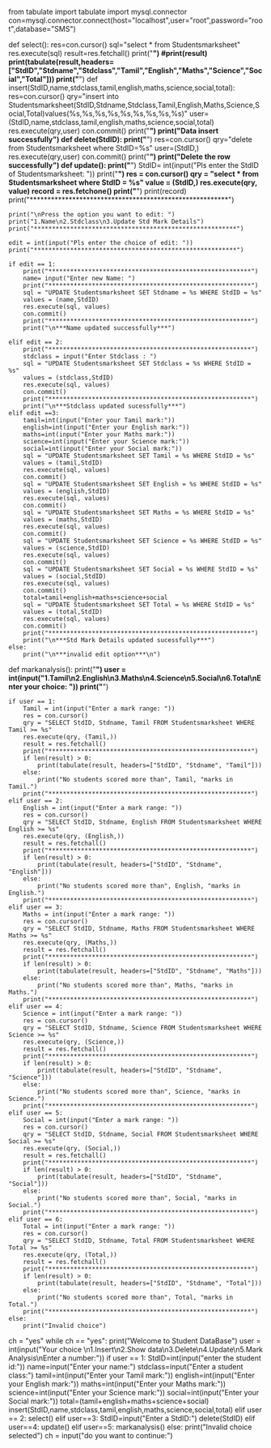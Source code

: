 from tabulate import tabulate
import mysql.connector
con=mysql.connector.connect(host="localhost",user="root",password="root",database="SMS")

def select():
    res=con.cursor()
    sql="select * from Studentsmarksheet"
    res.execute(sql)
    result=res.fetchall()
    print("****************************************************************************************************")
    #print(result)
    print(tabulate(result,headers=["StdID","Stdname","Stdclass","Tamil","English","Maths","Science","Social","Total"]))
    print("****************************************************************************************************")
def insert(StdID,name,stdclass,tamil,english,maths,science,social,total):
    res=con.cursor()
    qry="insert into Studentsmarksheet(StdID,Stdname,Stdclass,Tamil,English,Maths,Science,Social,Total)values(%s,%s,%s,%s,%s,%s,%s,%s,%s)"
    user=(StdID,name,stdclass,tamil,english,maths,science,social,total)
    res.execute(qry,user)
    con.commit()
    print("********************************************************")
    print("Data insert successfully")
def delete(StdID):
    print("********************************************************")
    res=con.cursor()
    qry="delete from Studentsmarksheet where StdID=%s"
    user=(StdID,)
    res.execute(qry,user)
    con.commit()
    print("********************************************************")
    print("Delete the row successfully")
def update():
    print("********************************************************")
    StdID= int(input("Pls enter the StdID of Studentsmarksheet: "))
    print("********************************************************")
    res = con.cursor()
    qry = "select * from Studentsmarksheet where StdID = %s"
    value = (StdID,)
    res.execute(qry, value)
    record = res.fetchone()
    print("********************************************************")
    print(record)
    print("********************************************************")

    print("\nPress the option you want to edit: ")
    print("1.Name\n2.Stdclass\n3.Update Std Mark Details")
    print("********************************************************")

    edit = int(input("Pls enter the choice of edit: "))
    print("********************************************************")

    if edit == 1:
        print("********************************************************")
        name= input("Enter new Name: ")
        print("********************************************************")
        sql = "UPDATE Studentsmarksheet SET Stdname = %s WHERE StdID = %s"
        values = (name,StdID)
        res.execute(sql, values)
        con.commit()
        print("********************************************************")
        print("\n***Name updated successfully***")
    
    elif edit == 2:
        print("********************************************************")
        stdclass = input("Enter Stdclass : ")
        sql = "UPDATE Studentsmarksheet SET Stdclass = %s WHERE StdID = %s"
        values = (stdclass,StdID)
        res.execute(sql, values)
        con.commit()
        print("********************************************************")
        print("\n***Stdclass updated sucessfully***")
    elif edit ==3:
        tamil=int(input("Enter your Tamil mark:"))
        english=int(input("Enter your English mark:"))
        maths=int(input("Enter your Maths mark:"))
        science=int(input("Enter your Science mark:"))
        social=int(input("Enter your Social mark:"))
        sql = "UPDATE Studentsmarksheet SET Tamil = %s WHERE StdID = %s"
        values = (tamil,StdID)
        res.execute(sql, values)
        con.commit()
        sql = "UPDATE Studentsmarksheet SET English = %s WHERE StdID = %s"
        values = (english,StdID)
        res.execute(sql, values)
        con.commit()
        sql = "UPDATE Studentsmarksheet SET Maths = %s WHERE StdID = %s"
        values = (maths,StdID)
        res.execute(sql, values)
        con.commit()
        sql = "UPDATE Studentsmarksheet SET Science = %s WHERE StdID = %s"
        values = (science,StdID)
        res.execute(sql, values)
        con.commit()
        sql = "UPDATE Studentsmarksheet SET Social = %s WHERE StdID = %s"
        values = (social,StdID)
        res.execute(sql, values)
        con.commit()
        total=tamil+english+maths+science+social
        sql = "UPDATE Studentsmarksheet SET Total = %s WHERE StdID = %s"
        values = (total,StdID)
        res.execute(sql, values)
        con.commit()
        print("********************************************************")
        print("\n***Std Mark Details updated sucessfully***")
    else:
        print("\n***invalid edit option***\n")

    

    

def markanalysis():
    print("********************************************************")
    user = int(input("1.Tamil\n2.English\n3.Maths\n4.Science\n5.Social\n6.Total\nEnter your choice: "))
    print("********************************************************")

    if user == 1:
        Tamil = int(input("Enter a mark range: "))
        res = con.cursor()
        qry = "SELECT StdID, Stdname, Tamil FROM Studentsmarksheet WHERE Tamil >= %s"
        res.execute(qry, (Tamil,))
        result = res.fetchall()
        print("********************************************************")
        if len(result) > 0:
            print(tabulate(result, headers=["StdID", "Stdname", "Tamil"]))
        else:
            print("No students scored more than", Tamil, "marks in Tamil.")
        print("********************************************************")
    elif user == 2:
        English = int(input("Enter a mark range: "))
        res = con.cursor()
        qry = "SELECT StdID, Stdname, English FROM Studentsmarksheet WHERE English >= %s"
        res.execute(qry, (English,))
        result = res.fetchall()
        print("********************************************************")
        if len(result) > 0:
            print(tabulate(result, headers=["StdID", "Stdname", "English"]))
        else:
            print("No students scored more than", English, "marks in English.")
        print("********************************************************")
    elif user == 3:
        Maths = int(input("Enter a mark range: "))
        res = con.cursor()
        qry = "SELECT StdID, Stdname, Maths FROM Studentsmarksheet WHERE Maths >= %s"
        res.execute(qry, (Maths,))
        result = res.fetchall()
        print("********************************************************")
        if len(result) > 0:
            print(tabulate(result, headers=["StdID", "Stdname", "Maths"]))
        else:
            print("No students scored more than", Maths, "marks in Maths.")
        print("********************************************************")
    elif user == 4:
        Science = int(input("Enter a mark range: "))
        res = con.cursor()
        qry = "SELECT StdID, Stdname, Science FROM Studentsmarksheet WHERE Science >= %s"
        res.execute(qry, (Science,))
        result = res.fetchall()
        print("********************************************************")
        if len(result) > 0:
            print(tabulate(result, headers=["StdID", "Stdname", "Science"]))
        else:
            print("No students scored more than", Science, "marks in Science.")
        print("********************************************************")
    elif user == 5:
        Social = int(input("Enter a mark range: "))
        res = con.cursor()
        qry = "SELECT StdID, Stdname, Social FROM Studentsmarksheet WHERE Social >= %s"
        res.execute(qry, (Social,))
        result = res.fetchall()
        print("********************************************************")
        if len(result) > 0:
            print(tabulate(result, headers=["StdID", "Stdname", "Social"]))
        else:
            print("No students scored more than", Social, "marks in Social.")
        print("********************************************************")
    elif user == 6:
        Total = int(input("Enter a mark range: "))
        res = con.cursor()
        qry = "SELECT StdID, Stdname, Total FROM Studentsmarksheet WHERE Total >= %s"
        res.execute(qry, (Total,))
        result = res.fetchall()
        print("********************************************************")
        if len(result) > 0:
            print(tabulate(result, headers=["StdID", "Stdname", "Total"]))
        else:
            print("No students scored more than", Total, "marks in Total.")
        print("********************************************************")
    else:
        print("Invalid choice")

    
ch = "yes"
while ch == "yes":
    print("Welcome to Student DataBase")
    user = int(input("Your choice \n1.Insert\n2.Show data\n3.Delete\n4.Update\n5.Mark Analysis\nEnter a number:"))
    if user == 1:
        StdID=int(input("enter the student id:"))
        name=input("Enter your name:")
        stdclass=input("Enter a student class:")
        tamil=int(input("Enter your Tamil mark:"))
        english=int(input("Enter your English mark:"))
        maths=int(input("Enter your Maths mark:"))
        science=int(input("Enter your Science mark:"))
        social=int(input("Enter your Social mark:"))
        total=(tamil+english+maths+science+social)
        insert(StdID,name,stdclass,tamil,english,maths,science,social,total)
    elif user == 2:
        select()
    elif user==3:
        StdID=input("Enter a StdID:")
        delete(StdID)
    elif user==4:
        update()
    elif user==5:
        markanalysis()
    else:
        print("Invalid choice selected")
    ch = input("do you want to continue:")
